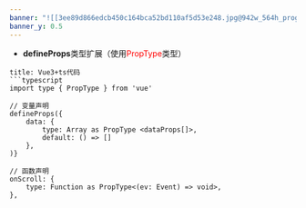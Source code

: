 ```yaml
---
banner: "![[3ee89d866edcb450c164bca52bd110af5d53e248.jpg@942w_564h_progressive_waifu2x_art_noise3_scale.png]]"
banner_y: 0.5
---
```

+ **defineProps**类型扩展（使用<font color="#ff0000">PropType</font>类型）
```ad-seealso
title: Vue3+ts代码
```typescript
import type { PropType } from 'vue'

// 变量声明
defineProps({
	data: {
		type: Array as PropType <dataProps[]>,
		default: () => []
	},
)}

// 函数声明
onScroll: {
	type: Function as PropType<(ev: Event) => void>,
},
```
